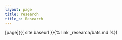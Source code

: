 ```yaml
---
layout: page
title: research
title_s: Research
---
```


[page]({{ site.baseurl }}{% link _research/bats.md %})

